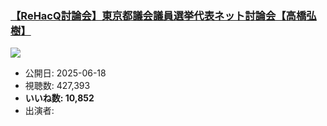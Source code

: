 ### [【ReHacQ討論会】東京都議会議員選挙代表ネット討論会【高橋弘樹】](https://www.youtube.com/watch?v=A2N6c6lP-2M)
[![](https://img.youtube.com/vi/A2N6c6lP-2M/sddefault.jpg)](https://www.youtube.com/watch?v=A2N6c6lP-2M)
-   公開日: 2025-06-18
-   視聴数: 427,393
-   **いいね数: 10,852**
-   出演者: 
